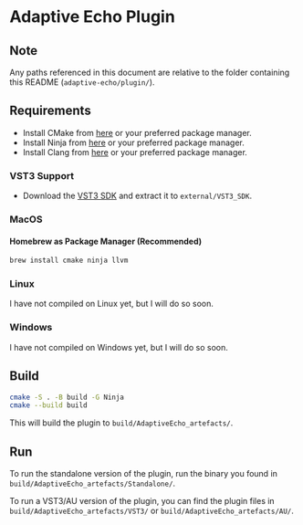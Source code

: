 # Adaptive Echo Plugin

## Note

Any paths referenced in this document are relative to the folder containing this README (`adaptive-echo/plugin/`).

## Requirements

- Install CMake from [here](https://cmake.org/download/) or your preferred package manager.
- Install Ninja from [here](https://ninja-build.org/) or your preferred package manager.
- Install Clang from [here](https://clang.llvm.org/) or your preferred package manager.

### VST3 Support

- Download the [VST3 SDK](https://www.steinberg.net/en/company/developers.html) and extract it to `external/VST3_SDK`.

### MacOS

#### Homebrew as Package Manager (Recommended)

```bash
brew install cmake ninja llvm
```

### Linux

I have not compiled on Linux yet, but I will do so soon.

### Windows

I have not compiled on Windows yet, but I will do so soon.

## Build

```bash
cmake -S . -B build -G Ninja
cmake --build build
```

This will build the plugin to `build/AdaptiveEcho_artefacts/`.

## Run

To run the standalone version of the plugin, run the binary you found in `build/AdaptiveEcho_artefacts/Standalone/`.

To run a VST3/AU version of the plugin, you can find the plugin files in `build/AdaptiveEcho_artefacts/VST3/` or `build/AdaptiveEcho_artefacts/AU/`.

